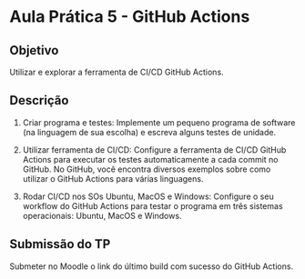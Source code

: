 # Aula Prática 5 - GitHub Actions
## Objetivo
Utilizar e explorar a ferramenta de CI/CD GitHub Actions.
## Descrição
1. Criar programa e testes: Implemente um pequeno programa de software (na
linguagem de sua escolha) e escreva alguns testes de unidade.

2. Utilizar ferramenta de CI/CD: Configure a ferramenta de CI/CD GitHub Actions para
executar os testes automaticamente a cada commit no GitHub. No GitHub, você
encontra diversos exemplos sobre como utilizar o GitHub Actions para várias linguagens.

3. Rodar CI/CD nos SOs Ubuntu, MacOS e Windows: Configure o seu workflow do
GitHub Actions para testar o programa em três sistemas operacionais: Ubuntu, MacOS e
Windows.

## Submissão do TP
Submeter no Moodle o link do último build com sucesso do GitHub Actions.